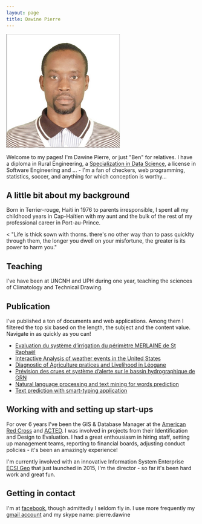```yaml
---
layout: page
title: Dawine Pierre
---
```


<!--
	![A picture of me](/assets/pictures/self_500x500.jpg)
-->

<img src="/assets/pictures/self_500x500.jpg" alt="Self" style="width: 300px;"/>


Welcome to my pages! I'm Dawine Pierre, or just "Ben" for relatives. I have a diploma in Rural Engineering, a [Specialization in Data Science](https://www.coursera.org/account/accomplishments/specialization/SV2QST3RG45L), a license in Software Engineering and ... - I'm a fan of checkers, web programming, statistics, soccer, and anything for which conception is worthy...

## A little bit about my background

Born in Terrier-rouge, Haiti in 1976 to parents irresponsible, I spent all my childhood years in Cap-Haïtien with my aunt and the bulk of the rest of my professional career in Port-au-Prince.

< "Life is thick sown with thorns. there's no other way than to pass quicklty through them, the longer you dwell on your misfortune, the greater is its power to harm you."


## Teaching

I've have been at UNCNH and UPH during one year, teaching the sciences of Climatology and Technical Drawing.

## Publication

I've published a ton of documents and web applications. Among them I filtered the top six based on the length, the subject and the content value. Navigate in as quickly as you can!

* [Evaluation du système d’irrigation du périmètre MERLAINE de St Raphaël](https://www.dropbox.com/s/zngiaidei83zqkq/Dawine_undergraduate_dissertation.pdf?dl=0)
* [Interactive Analysis of weather events in the United States](https://haiti-avanse.shinyapps.io/iaec)
* [Diagnostic of Agriculture pratices and Livelihood in Léogane](https://www.dropbox.com/s/irm53fm2721ea8a/Dawine_Focus_Group_report.pdf?dl=0)
* [Prévision des crues et système d’alerte sur le bassin hydrographique de GRN](https://www.dropbox.com/s/759ey6vx5g56q82/Dawine_prevision_crues_systeme_alerte.pdf?dl=0)
* [Natural language processing and text mining for words prediction](http://rpubs.com/pdawine/tm_nlp)
* [Text prediction with smart-typing application](https://dai2015.shinyapps.io/wordpred)

## Working with and setting up start-ups

For over 6 years I've been the GIS & Database Manager at the [American Red Cross](http://www.redcross.org) and [ACTED](http://www.acted.org). I was involved in projects from their Identification and Design to Evaluation. I had a great enthousiasm in hiring staff, setting up management teams, reporting to financial boards, adjusting conduct policies - it's been an amazingly experience! 

I'm currently involved with an innovative Information System Enterprise [ECSI Geo](http://www.re-s.org/) that just launched in 2015, I'm the director - so far it's been hard work and great fun.


## Getting in contact

I'm at [facebook](http://facebook.com/pdawine), though admittedly I seldom fly in.  I use more frequently my [gmail account](dawin.pierre@gmail.com) and my skype name: pierre.dawine 

